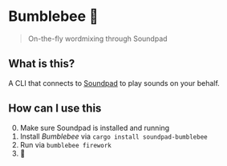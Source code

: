 # Bumblebee 🚕

> On-the-fly wordmixing through Soundpad

## What is this?

A CLI that connects to [Soundpad](https://www.leppsoft.com/soundpad/) to play sounds on your behalf.

## How can I use this

0. Make sure Soundpad is installed and running
1. Install *Bumblebee* via `cargo install soundpad-bumblebee`
2. Run via `bumblebee firework`
3. 🎇